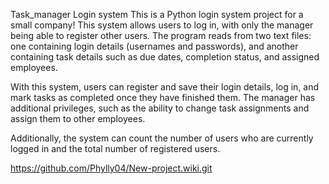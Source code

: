 Task_manager Login system
This is a Python login system project for a small company! This system allows users to log in, with only the manager being able to register other users. The program reads from two text files: one containing login details (usernames and passwords), and another containing task details such as due dates, completion status, and assigned employees.

With this system, users can register and save their login details, log in, and mark tasks as completed once they have finished them. The manager has additional privileges, such as the ability to change task assignments and assign them to other employees.

Additionally, the system can count the number of users who are currently logged in and the total number of registered users. 

https://github.com/Phylly04/New-project.wiki.git
